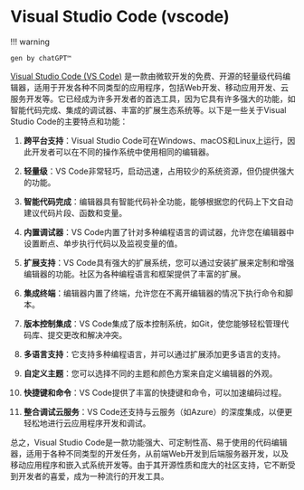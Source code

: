 # Visual Studio Code (vscode)

!!! warning

    gen by chatGPT™

[Visual Studio Code (VS Code)](https://code.visualstudio.com/) 是一款由微软开发的免费、开源的轻量级代码编辑器，适用于开发各种不同类型的应用程序，包括Web开发、移动应用开发、云服务开发等。它已经成为许多开发者的首选工具，因为它具有许多强大的功能，如智能代码完成、集成的调试器、丰富的扩展生态系统等。以下是一些关于Visual Studio Code的主要特点和功能：

1. **跨平台支持**：Visual Studio Code可在Windows、macOS和Linux上运行，因此开发者可以在不同的操作系统中使用相同的编辑器。

2. **轻量级**：VS Code非常轻巧，启动迅速，占用较少的系统资源，但仍提供强大的功能。

3. **智能代码完成**：编辑器具有智能代码补全功能，能够根据您的代码上下文自动建议代码片段、函数和变量。

4. **内置调试器**：VS Code内置了针对多种编程语言的调试器，允许您在编辑器中设置断点、单步执行代码以及监视变量的值。

5. **扩展支持**：VS Code具有强大的扩展系统，您可以通过安装扩展来定制和增强编辑器的功能。社区为各种编程语言和框架提供了丰富的扩展。

6. **集成终端**：编辑器内置了终端，允许您在不离开编辑器的情况下执行命令和脚本。

7. **版本控制集成**：VS Code集成了版本控制系统，如Git，使您能够轻松管理代码库、提交更改和解决冲突。

8. **多语言支持**：它支持多种编程语言，并可以通过扩展添加更多语言的支持。

9. **自定义主题**：您可以选择不同的主题和颜色方案来自定义编辑器的外观。

10. **快捷键和命令**：VS Code提供了丰富的快捷键和命令，可以加速编码过程。

11. **整合调试云服务**：VS Code还支持与云服务（如Azure）的深度集成，以便更轻松地进行云应用程序开发和调试。

总之，Visual Studio Code是一款功能强大、可定制性高、易于使用的代码编辑器，适用于各种不同类型的开发任务，从前端Web开发到后端服务器开发，以及移动应用程序和嵌入式系统开发等。由于其开源性质和庞大的社区支持，它不断受到开发者的喜爱，成为一种流行的开发工具。
